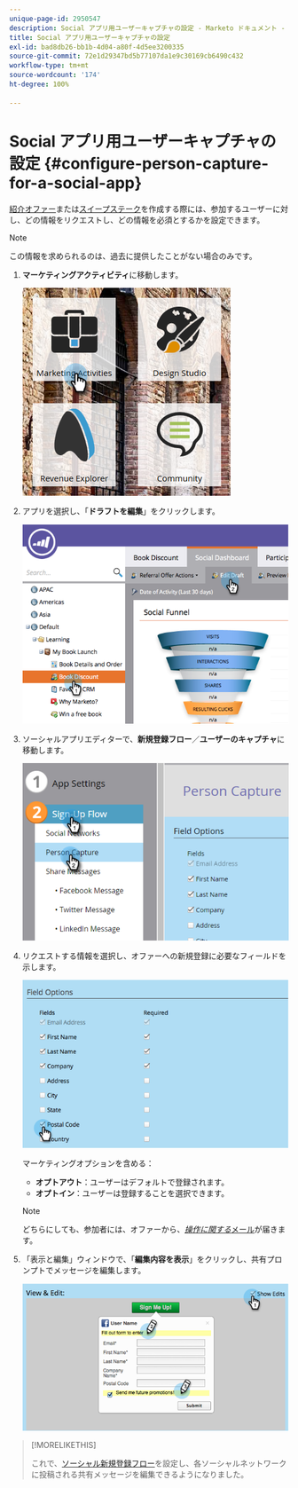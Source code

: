 ```yaml
---
unique-page-id: 2950547
description: Social アプリ用ユーザーキャプチャの設定 - Marketo ドキュメント - 製品ドキュメント
title: Social アプリ用ユーザーキャプチャの設定
exl-id: bad8db26-bb1b-4d04-a80f-4d5ee3200335
source-git-commit: 72e1d29347bd5b77107da1e9c30169cb6490c432
workflow-type: tm+mt
source-wordcount: '174'
ht-degree: 100%

---
```


# Social アプリ用ユーザーキャプチャの設定 {#configure-person-capture-for-a-social-app}

[紹介オファー](/help/marketo/product-docs/demand-generation/social/referral-offers/create-a-referral-offer.md)または[スイープステーク](/help/marketo/product-docs/demand-generation/social/sweepstakes/create-sweepstakes.md)を作成する際には、参加するユーザーに対し、どの情報をリクエストし、どの情報を必須とするかを設定できます。

>[!NOTE]
>
>この情報を求められるのは、過去に提供したことがない場合のみです。

1. **マーケティングアクティビティ**&#x200B;に移動します。

   ![](assets/ma-2.png)

1. アプリを選択し、「**ドラフトを編集**」をクリックします。

   ![](assets/image2014-9-22-10-3a57-3a57.png)

1. ソーシャルアプリエディターで、**新規登録フロー**／**ユーザーのキャプチャ**&#x200B;に移動します。

   ![](assets/three-1.png)

1. リクエストする情報を選択し、オファーへの新規登録に必要なフィールドを示します。

   ![](assets/image2014-9-22-10-58-24.png)

   マーケティングオプションを含める：

   * **オプトアウト**：ユーザーはデフォルトで登録されます。
   * **オプトイン**：ユーザーは登録することを選択できます。

   >[!NOTE]
   >
   >どちらにしても、参加者には、オファーから、[_操作に関する_&#x200B;メール](/help/marketo/product-docs/email-marketing/general/functions-in-the-editor/make-an-email-operational.md)が届きます。

1. 「表示と編集」ウィンドウで、「**編集内容を表示**」をクリックし、共有プロンプトでメッセージを編集します。

   ![](assets/image2014-9-22-11-3a2-3a56.png)

>[!MORELIKETHIS]
>
>これで、[ソーシャル新規登録フロー](/help/marketo/product-docs/demand-generation/social/configuring-social-actions/configure-social-sign-up-share-flow.md)を設定し、各ソーシャルネットワークに投稿される共有メッセージを編集できるようになりました。
